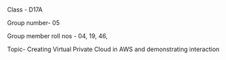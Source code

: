 # 
Class - D17A

Group number- 05

Group member roll nos - 04, 19, 46,  

Topic- Creating Virtual Private Cloud in AWS and demonstrating interaction
